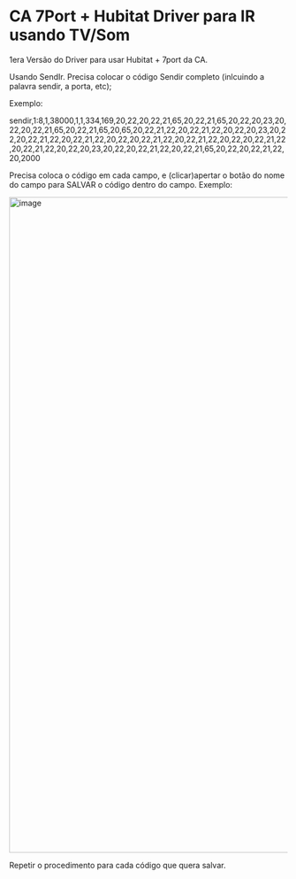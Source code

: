 # CA 7Port + Hubitat Driver para IR usando TV/Som
1era Versão do Driver para usar Hubitat + 7port da CA. 

Usando SendIr. 
Precisa colocar o código Sendir completo (inlcuindo a palavra sendir, a porta, etc);  

Exemplo: 

sendir,1:8,1,38000,1,1,334,169,20,22,20,22,21,65,20,22,21,65,20,22,20,23,20,22,20,22,21,65,20,22,21,65,20,65,20,22,21,22,20,22,21,22,20,22,20,23,20,22,20,22,21,22,20,22,21,22,20,22,20,22,21,22,20,22,21,22,20,22,20,22,21,22,20,22,21,22,20,22,20,23,20,22,20,22,21,22,20,22,21,65,20,22,20,22,21,22,20,2000

Precisa coloca o código em cada campo, e (clicar)apertar o botão do nome do campo para SALVAR o código dentro do campo. 
Exemplo:

<img width="1185" alt="image" src="https://github.com/user-attachments/assets/d0f7b06d-91cc-4103-9a15-34d39e6605d8">

  


Repetir o procedimento para cada código que quera salvar. 


